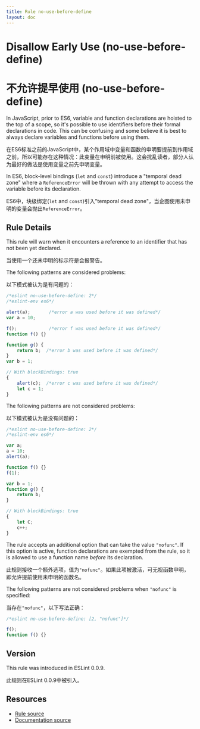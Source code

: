 ```yaml
---
title: Rule no-use-before-define
layout: doc
---
```

<!-- Note: No pull requests accepted for this file. See README.md in the root directory for details. -->
# Disallow Early Use (no-use-before-define)

# 不允许提早使用 (no-use-before-define)


In JavaScript, prior to ES6, variable and function declarations are hoisted to the top of a scope, so it's possible to use identifiers before their formal declarations in code. This can be confusing and some believe it is best to always declare variables and functions before using them.

在ES6标准之前的JavaScript中，某个作用域中变量和函数的申明要提前到作用域之前，所以可能存在这种情况：此变量在申明前被使用。这会扰乱读者，部分人认为最好的做法是使用变量之前先申明变量。

In ES6, block-level bindings (`let` and `const`) introduce a "temporal dead zone" where a `ReferenceError` will be thrown with any attempt to access the variable before its declaration.

ES6中，块级绑定(`let` and `const`)引入"temporal dead zone"，当企图使用未申明的变量会抛出`ReferenceError`。

## Rule Details

This rule will warn when it encounters a reference to an identifier that has not been yet declared.

当使用一个还未申明的标示符是会报警告。

The following patterns are considered problems:

以下模式被认为是有问题的：

```js
/*eslint no-use-before-define: 2*/
/*eslint-env es6*/

alert(a);       /*error a was used before it was defined*/
var a = 10;

f();            /*error f was used before it was defined*/
function f() {}

function g() {
    return b;  /*error b was used before it was defined*/
}
var b = 1;

// With blockBindings: true
{
    alert(c);  /*error c was used before it was defined*/
    let c = 1;
}
```

The following patterns are not considered problems:

以下模式被认为是没有问题的：

```js
/*eslint no-use-before-define: 2*/
/*eslint-env es6*/

var a;
a = 10;
alert(a);

function f() {}
f(1);

var b = 1;
function g() {
    return b;
}

// With blockBindings: true
{
    let C;
    c++;
}
```

The rule accepts an additional option that can take the value `"nofunc"`. If this option is active, function declarations are exempted from the rule, so it is allowed to use a function name *before* its declaration.

此规则接收一个额外选项，值为`"nofunc"`。如果此项被激活，可无视函数申明，即允许提前使用未申明的函数名。

The following patterns are not considered problems when `"nofunc"` is specified:

当存在`"nofunc"`，以下写法正确：

```js
/*eslint no-use-before-define: [2, "nofunc"]*/

f();
function f() {}
```

## Version

This rule was introduced in ESLint 0.0.9.

此规则在ESLint 0.0.9中被引入。

## Resources

* [Rule source](https://github.com/eslint/eslint/tree/master/lib/rules/no-use-before-define.js)
* [Documentation source](https://github.com/eslint/eslint/tree/master/docs/rules/no-use-before-define.md)

